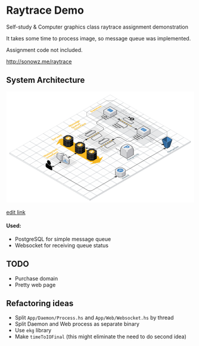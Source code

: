 # Raytrace Demo

Self-study & Computer graphics class raytrace assignment demonstration

It takes some time to process image, so message queue was implemented.

Assignment code not included.

http://sonowz.me/raytrace

## System Architecture
![image](https://github.com/sonowz/sonowz-backend/blob/master/sonowz-raytrace/SystemArchitecture.png)

[edit link](https://app.cloudcraft.co/view/90ca36c3-b22b-4112-8b5e-d9420dcdee19?key=7hnJeHCJhj1sj34R8mcrig)

#### Used:
- PostgreSQL for simple message queue
- Websocket for receiving queue status

## TODO
- Purchase domain
- Pretty web page

## Refactoring ideas
- Split `App/Daemon/Process.hs` and `App/Web/Websocket.hs` by thread
- Split Daemon and Web process as separate binary
- Use `ekg` library
- Make `timeToIOFinal` (this might eliminate the need to do second idea)
